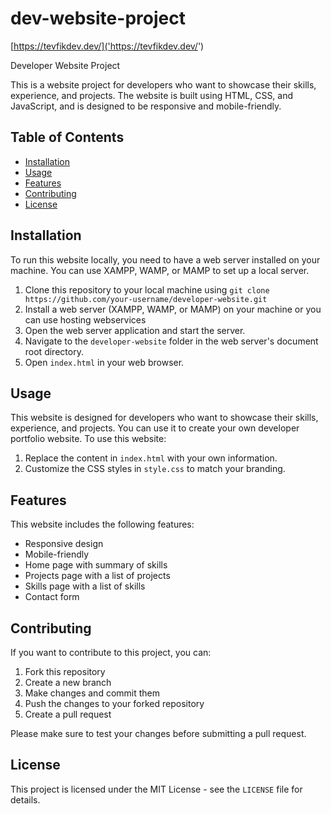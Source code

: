 # dev-website-project

[https://tevfikdev.dev/]('https://tevfikdev.dev/')

Developer Website Project

This is a website project for developers who want to showcase their skills, experience, and projects. The website is built using HTML, CSS, and JavaScript, and is designed to be responsive and mobile-friendly.

## Table of Contents

- [Installation](#installation)
- [Usage](#usage)
- [Features](#features)
- [Contributing](#contributing)
- [License](#license)

## Installation

To run this website locally, you need to have a web server installed on your machine. You can use XAMPP, WAMP, or MAMP to set up a local server.

1. Clone this repository to your local machine using `git clone https://github.com/your-username/developer-website.git`
2. Install a web server (XAMPP, WAMP, or MAMP) on your machine or you can use hosting webservices
3. Open the web server application and start the server.
4. Navigate to the `developer-website` folder in the web server's document root directory.
5. Open `index.html` in your web browser.

## Usage

This website is designed for developers who want to showcase their skills, experience, and projects. You can use it to create your own developer portfolio website. To use this website:

1. Replace the content in `index.html` with your own information.
2. Customize the CSS styles in `style.css` to match your branding.

## Features

This website includes the following features:

- Responsive design
- Mobile-friendly
- Home page with summary of skills
- Projects page with a list of projects
- Skills page with a list of skills
- Contact form

## Contributing

If you want to contribute to this project, you can:

1. Fork this repository
2. Create a new branch
3. Make changes and commit them
4. Push the changes to your forked repository
5. Create a pull request

Please make sure to test your changes before submitting a pull request.

## License

This project is licensed under the MIT License - see the `LICENSE` file for details.
